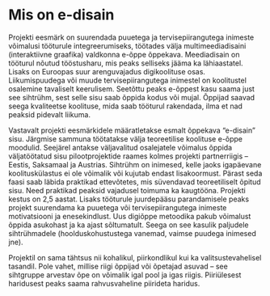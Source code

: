 # Mis on e-disain

Projekti eesmärk on suurendada puuetega ja tervisepiirangutega inimeste võimalusi tööturule integreerumiseks, töötades välja multimeediadisaini (interaktiivne graafika) valdkonna e-õppe õppekava. Meediadisain on tööturul nõutud tööstusharu, mis peaks selliseks jääma ka lähiaastatel. Lisaks on Euroopas suur arenguvajadus digikoolituse osas. Liikumispuudega või muude tervisepiirangutega inimestel on koolitustel osalemine tavaliselt keerulisem. Seetõttu peaks e-õppest kasu saama just see sihtrühm, sest selle sisu saab õppida kodus või mujal. Õppijad saavad seega kvaliteetse koolituse, mida saab tööturul rakendada, ilma et nad peaksid pidevalt liikuma.

Vastavalt projekti eesmärkidele määratletakse esmalt õppekava “e-disain” sisu. Järgmise sammuna töötatakse välja teoreetilise koolituse e-õppe moodulid. Seejärel antakse väljavalitud osalejatele võimalus õppida väljatöötatud sisu pilootprojektide raames kolmes projekti partnerriigis – Eestis, Saksamaal ja Austrias.
Sihtrühm on inimesed, kelle jaoks igapäevane koolituskülastus ei ole võimalik või kujutab endast lisakoormust. Pärast seda faasi saab läbida praktikad ettevõtetes, mis süvendavad teoreetiliselt õpitud sisu. Need praktikad peaksid vajadusel toimuma ka kaugtööna.
Projekti kestus on 2,5 aastat. Lisaks tööturule juurdepääsu parandamisele peaks projekt suurendama ka puuetega või tervisepiirangutega inimeste motivatsiooni ja enesekindlust. Uus digiõppe metoodika pakub võimalust õppida asukohast ja ka ajast sõltumatult. Seega on see kasulik paljudele sihtrühmadele (hoolduskohustustega vanemad, vaimse puudega inimesed jne).

Projektil on sama tähtsus nii kohalikul, piirkondlikul kui ka valitsustevahelisel tasandil. Pole vahet, millise riigi õppijad või õpetajad asuvad – see sihtgruppe arvestav õpe on võimalik igal pool ja igas riigis. Piiriülesest haridusest peaks saama rahvusvaheline piirideta haridus.

